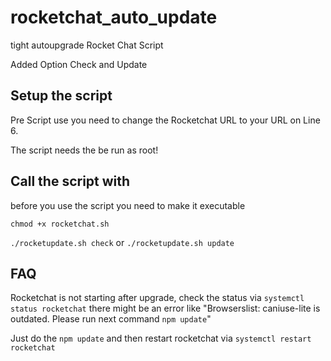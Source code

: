 # rocketchat_auto_update
tight autoupgrade Rocket Chat Script

Added Option Check and Update
## Setup the script
Pre Script use you need to change the Rocketchat URL to your URL on Line 6.

The script needs the be run as root!

## Call the script with

before you use the script you need to make it executable

`chmod +x rocketchat.sh`

`./rocketupdate.sh check`
or
`./rocketupdate.sh update`


## FAQ

Rocketchat is not starting after upgrade, check the status via `systemctl status rocketchat` there might be an error like "Browserslist: caniuse-lite is outdated. Please run next command `npm update`"

Just do the `npm update` and then restart rocketchat via `systemctl restart rocketchat`
